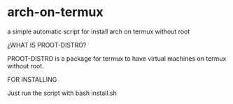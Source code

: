 # arch-on-termux
a simple automatic script for install arch on termux without root

¿WHAT IS PROOT-DISTRO?

PROOT-DISTRO is a package for termux to have virtual machines on termux without root.

FOR INSTALLING

Just run the script with bash install.sh
